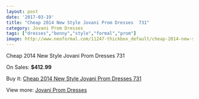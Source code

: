 ```yaml
---
layout: post
date: '2017-03-19'
title: "Cheap 2014 New Style Jovani Prom Dresses  731"
category: Jovani Prom Dresses
tags: ["dresses","bonny","style","formal","prom"]
image: http://www.neoformal.com/11247-thickbox_default/cheap-2014-new-style-jovani-prom-dresses-731.jpg
---
```

Cheap 2014 New Style Jovani Prom Dresses  731

On Sales: **$412.99**
<a href="https://www.neoformal.com/en/jovani-prom-dresses-2014/4004-cheap-2014-new-style-jovani-prom-dresses-731.html"><amp-img layout="responsive" width="600" height="600" src="//www.neoformal.com/11247-thickbox_default/cheap-2014-new-style-jovani-prom-dresses-731.jpg" alt="Cheap 2014 New Style Jovani Prom Dresses  731 0" /></a>
<a href="https://www.neoformal.com/en/jovani-prom-dresses-2014/4004-cheap-2014-new-style-jovani-prom-dresses-731.html"><amp-img layout="responsive" width="600" height="600" src="//www.neoformal.com/11248-thickbox_default/cheap-2014-new-style-jovani-prom-dresses-731.jpg" alt="Cheap 2014 New Style Jovani Prom Dresses  731 1" /></a>

Buy it: [Cheap 2014 New Style Jovani Prom Dresses  731](https://www.neoformal.com/en/jovani-prom-dresses-2014/4004-cheap-2014-new-style-jovani-prom-dresses-731.html "Cheap 2014 New Style Jovani Prom Dresses  731")

View more: [Jovani Prom Dresses](https://www.neoformal.com/en/53-jovani-prom-dresses-2014 "Jovani Prom Dresses")